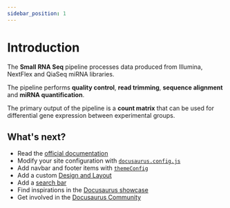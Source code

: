 ```yaml
---
sidebar_position: 1
---
```


# Introduction

The **Small RNA Seq** pipeline processes data produced from Illumina, NextFlex and QiaSeq miRNA libraries.

The pipeline performs **quality control**, **read trimming**, **sequence alignment** and **miRNA quantification**.

The primary output of the pipeline is a **count matrix** that can be used for differential gene expression between experimental groups.

## What's next?

- Read the [official documentation](https://docusaurus.io/)
- Modify your site configuration with [`docusaurus.config.js`](https://docusaurus.io/docs/api/docusaurus-config)
- Add navbar and footer items with [`themeConfig`](https://docusaurus.io/docs/api/themes/configuration)
- Add a custom [Design and Layout](https://docusaurus.io/docs/styling-layout)
- Add a [search bar](https://docusaurus.io/docs/search)
- Find inspirations in the [Docusaurus showcase](https://docusaurus.io/showcase)
- Get involved in the [Docusaurus Community](https://docusaurus.io/community/support)
